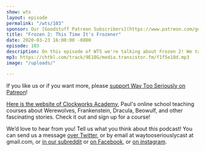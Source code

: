 ```yaml
---
show: wts
layout: episode
permalink: "/wts/103"
sponsor: Our [Goodstuff Patreon Subscribers](https://www.patreon.com/goodstuff "Goodstuff on Patreon") and listeners just like you! Support your favorite podcasts directly to get exclusive unedited episodes and more.
title: "Frozen 2: This Time It's Frozener"
date: 2020-03-23 16:00:00 -0800
episode: 103
description: On this episode of WTS we're talking about Frozen 2! We talk about women-led movies, queer-baiting, and the future of colonialism.
mp3: https://chtbl.com/track/9E18G/media.transistor.fm/f1f5e18d.mp3
image: "/uploads/"

---
```


If you like us or if you want more, please <a href="https://www.patreon.com/clockworkscast">support Way Too Seriously on Patreon</a>!

<a href="https://clockworksacademy.com/">Here is the website of Clockworks Academy</a>, Paul's online school teaching courses about Werewolves, Frankenstein, Dracula, Beowulf, and other fascinating stories. Check it out and sign up for a course!

We’d love to hear from you! Tell us what you think about this podcast! You can send us a message <a href="http://www.twitter.com/wtscast">over Twitter</a>, or by email at waytooseriouslycast at gmail.com, or <a href="https://www.reddit.com/r/Goodstuff_fm/">in our subreddit</a> or <a href="http://www.facebook.com/wtscast">on Facebook</a>, or <a href="https://www.instagram.com/waytooseriously/">on instagram</a>.